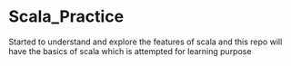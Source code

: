 # Scala_Practice
Started to understand and explore the features of scala and this repo will have the basics of scala which is attempted for learning purpose
